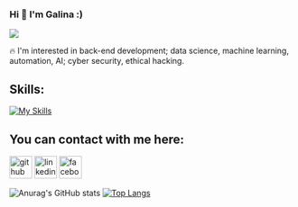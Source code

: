 
  ### Hi 👋 I'm Galina :)

   
  ![](https://github.com/GalkaKG/GalkaKG/blob/main/gif%20for%20my%20readme.gif)
  
  
   🔥 I'm interested in back-end development; data science, machine learning, automation, AI; cyber security, ethical hacking.
  
  
   
  

## Skills: 
<!-- ![image](https://user-images.githubusercontent.com/103485495/175953811-a2809308-2b17-437a-95f1-48ce1368a0d1.png)
![image](https://user-images.githubusercontent.com/103485495/175953867-4a22f1c3-8cef-41af-b3fc-6062640d4a4b.png)
![image](https://user-images.githubusercontent.com/103485495/175954035-35258ce4-aea2-4b2e-9f22-8b932d69f3f5.png)
![image](https://user-images.githubusercontent.com/103485495/176710765-2a0be393-e7a1-4cd5-b651-2249724665e8.png)
 -->

[![My Skills](https://skillicons.dev/icons?i=py,js,html,css,vscode,atom,postgres,docker,bootstrap,flask)](https://skillicons.dev)






 ## You can contact with me here:
 [<img src='https://cdn.jsdelivr.net/npm/simple-icons@3.0.1/icons/github.svg' alt='github' height='40'>](https://github.com/GalkaKG)  [<img src='https://cdn.jsdelivr.net/npm/simple-icons@3.0.1/icons/linkedin.svg' alt='linkedin' height='40'>](https://www.linkedin.com/in/galina-georgieva-12a6a7113/)  [<img src='https://cdn.jsdelivr.net/npm/simple-icons@3.0.1/icons/facebook.svg' alt='facebook' height='40'>](https://www.facebook.com/galina.georgieva.net) 


 ![Anurag's GitHub stats](https://github-readme-stats.vercel.app/api?username=GalkaKG&show_icons=true&theme=highcontrast)
 [![Top Langs](https://github-readme-stats.vercel.app/api/top-langs/?username=GalkaKG)](https://github.com/anuraghazra/github-readme-stats) 
 
 
 
<!--  [![willianrod's wakatime stats](https://github-readme-stats.vercel.app/api/wakatime?username=GalkaKG)](https://github.com/anuraghazra/github-readme-stats)
 [![Readme Card](https://github-readme-stats.vercel.app/api/pin/?username=GalkaKG&repo=github-readme-stats)](https://github.com/anuraghazra/github-readme-stats) -->
<!--  [![Top Langs](https://github-readme-stats.vercel.app/api/top-langs/?username=GalkaKGa&layout=compact)](https://github.com/anuraghazra/github-readme-stats)
 ![Anurag's GitHub stats](https://github-readme-stats.vercel.app/api?username=GalkaKG&show_icons=true&theme=radical) 
 -->

  



<!---
GalkaKG/GalkaKG is a ✨ special ✨ repository because its `README.md` (this file) appears on your GitHub profile.
You can click the Preview link to take a look at your changes.

--->
